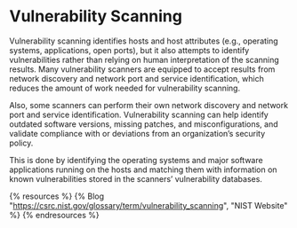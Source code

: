 # Vulnerability Scanning

Vulnerability scanning identifies hosts and host attributes
(e.g., operating systems, applications, open ports), but it also attempts to identify vulnerabilities rather
than relying on human interpretation of the scanning results. Many vulnerability scanners are equipped to
accept results from network discovery and network port and service identification, which reduces the
amount of work needed for vulnerability scanning. 

Also, some scanners can perform their own network
discovery and network port and service identification. Vulnerability scanning can help identify outdated
software versions, missing patches, and misconfigurations, and validate compliance with or deviations
from an organization’s security policy.  

This is done by identifying the operating systems and major
software applications running on the hosts and matching them with information on known vulnerabilities
stored in the scanners’ vulnerability databases.

{% resources %}
  {% Blog "https://csrc.nist.gov/glossary/term/vulnerability_scanning", "NIST Website" %}
{% endresources %}